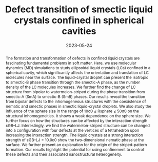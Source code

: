 ---
title: "Defect transition of smectic liquid crystals confined in spherical cavities"
authors:
- Ming Zhou
- Yu-Wei Sun
- Zhan-Wei Li
- Han-Wen Pei
- Bing Li
- You-Liang Zhu
- Zhao-Yan Sun
date: "2023-05-24"
doi: "10.1039/D2SM01706G"
publication_types: ["期刊文章"]
publication: "Soft Matter"
publication_short: "Soft Matter"
abstract: "The formation and transformation of defects in confined liquid  crystals are fascinating fundamental problems in soft matter. Here, we  use molecular dynamics (MD) simulations to study ellipsoidal liquid  crystals (LCs) confined in a spherical cavity, which significantly  affects the orientation and translation of LC molecules near the  surface. The liquid-crystal droplet can present the isotropic to  smectic-B phase transition through the smectic-A phase, as the number  density of the LC molecules increases. We further find the change of LC  structure from bipolar to watermelon-striped during the phase transition  from smectic-A (SmA) to smectic-B (SmB) phases. Our results reveal the  transition from bipolar defects to the inhomogeneous structures with the  coexistence of nematic and smectic phases in smectic liquid-crystal  droplets. We also study the influence of the sphere size in the range of  10σ0 ≤ Rsphere ≤ 50σ0 on the structural inhomogeneities. It shows a  weak dependence on the sphere size. We further focus on how the  structures can be affected by the interaction strength εGB–LJ.  Interestingly, we find the watermelon-striped structure can be changed  into a configuration with four defects at the vertices of a tetrahedron  upon increasing the interaction strength. The liquid crystals at a  strong interaction strength of εGB–LJ = 10.0ε0 show the two-dimensional  nematic phase at the surface. We further present an explanation for the  origin of the striped-pattern formation. Our results highlight the  potential for using confinement to control these defects and their  associated nanostructural heterogeneity."
url_pdf: "https://pubs.rsc.org/en/content/articlelanding/2023/sm/d2sm01706g"
---